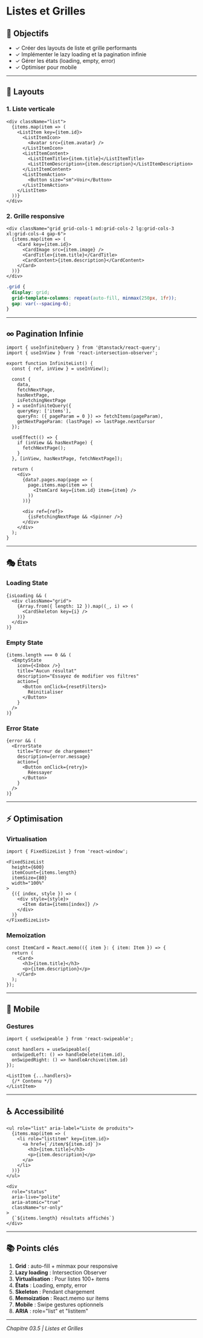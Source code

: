 # Listes et Grilles

## 🎯 Objectifs

- ✓ Créer des layouts de liste et grille performants
- ✓ Implémenter le lazy loading et la pagination infinie
- ✓ Gérer les états (loading, empty, error)
- ✓ Optimiser pour mobile

---

## 📐 Layouts

### 1. Liste verticale

```tsx
<div className="list">
  {items.map(item => (
    <ListItem key={item.id}>
      <ListItemIcon>
        <Avatar src={item.avatar} />
      </ListItemIcon>
      <ListItemContent>
        <ListItemTitle>{item.title}</ListItemTitle>
        <ListItemDescription>{item.description}</ListItemDescription>
      </ListItemContent>
      <ListItemAction>
        <Button size="sm">Voir</Button>
      </ListItemAction>
    </ListItem>
  ))}
</div>
```

### 2. Grille responsive

```tsx
<div className="grid grid-cols-1 md:grid-cols-2 lg:grid-cols-3 xl:grid-cols-4 gap-6">
  {items.map(item => (
    <Card key={item.id}>
      <CardImage src={item.image} />
      <CardTitle>{item.title}</CardTitle>
      <CardContent>{item.description}</CardContent>
    </Card>
  ))}
</div>
```

```css
.grid {
  display: grid;
  grid-template-columns: repeat(auto-fill, minmax(250px, 1fr));
  gap: var(--spacing-6);
}
```

---

## ∞ Pagination Infinie

```tsx
import { useInfiniteQuery } from '@tanstack/react-query';
import { useInView } from 'react-intersection-observer';

export function InfiniteList() {
  const { ref, inView } = useInView();
  
  const {
    data,
    fetchNextPage,
    hasNextPage,
    isFetchingNextPage
  } = useInfiniteQuery({
    queryKey: ['items'],
    queryFn: ({ pageParam = 0 }) => fetchItems(pageParam),
    getNextPageParam: (lastPage) => lastPage.nextCursor
  });
  
  useEffect(() => {
    if (inView && hasNextPage) {
      fetchNextPage();
    }
  }, [inView, hasNextPage, fetchNextPage]);
  
  return (
    <div>
      {data?.pages.map(page => (
        page.items.map(item => (
          <ItemCard key={item.id} item={item} />
        ))
      ))}
      
      <div ref={ref}>
        {isFetchingNextPage && <Spinner />}
      </div>
    </div>
  );
}
```

---

## 🎭 États

### Loading State

```tsx
{isLoading && (
  <div className="grid">
    {Array.from({ length: 12 }).map((_, i) => (
      <CardSkeleton key={i} />
    ))}
  </div>
)}
```

### Empty State

```tsx
{items.length === 0 && (
  <EmptyState
    icon={<Inbox />}
    title="Aucun résultat"
    description="Essayez de modifier vos filtres"
    action={
      <Button onClick={resetFilters}>
        Réinitialiser
      </Button>
    }
  />
)}
```

### Error State

```tsx
{error && (
  <ErrorState
    title="Erreur de chargement"
    description={error.message}
    action={
      <Button onClick={retry}>
        Réessayer
      </Button>
    }
  />
)}
```

---

## ⚡ Optimisation

### Virtualisation

```tsx
import { FixedSizeList } from 'react-window';

<FixedSizeList
  height={600}
  itemCount={items.length}
  itemSize={80}
  width="100%"
>
  {({ index, style }) => (
    <div style={style}>
      <Item data={items[index]} />
    </div>
  )}
</FixedSizeList>
```

### Memoization

```tsx
const ItemCard = React.memo(({ item }: { item: Item }) => {
  return (
    <Card>
      <h3>{item.title}</h3>
      <p>{item.description}</p>
    </Card>
  );
});
```

---

## 📱 Mobile

### Gestures

```tsx
import { useSwipeable } from 'react-swipeable';

const handlers = useSwipeable({
  onSwipedLeft: () => handleDelete(item.id),
  onSwipedRight: () => handleArchive(item.id)
});

<ListItem {...handlers}>
  {/* Contenu */}
</ListItem>
```

---

## ♿ Accessibilité

```tsx
<ul role="list" aria-label="Liste de produits">
  {items.map(item => (
    <li role="listitem" key={item.id}>
      <a href={`/item/${item.id}`}>
        <h3>{item.title}</h3>
        <p>{item.description}</p>
      </a>
    </li>
  ))}
</ul>

<div
  role="status"
  aria-live="polite"
  aria-atomic="true"
  className="sr-only"
>
  {`${items.length} résultats affichés`}
</div>
```

---

## 📚 Points clés

1. **Grid** : auto-fill + minmax pour responsive
2. **Lazy loading** : Intersection Observer
3. **Virtualisation** : Pour listes 100+ items
4. **États** : Loading, empty, error
5. **Skeleton** : Pendant chargement
6. **Memoization** : React.memo sur items
7. **Mobile** : Swipe gestures optionnels
8. **ARIA** : role="list" et "listitem"

---

*Chapitre 03.5 | Listes et Grilles*

